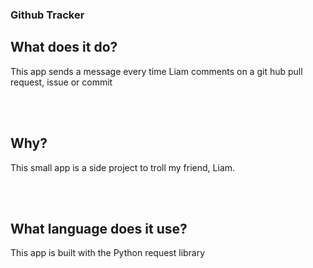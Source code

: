 ### Github Tracker

## What does it do?
This app sends a message every time Liam comments on a git hub pull request, issue or commit

<br><br>
## Why?
This small app is a side project to troll my friend, Liam. 

<br><br>
## What language does it use?
This app is built with the Python request library
